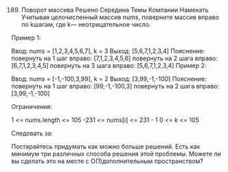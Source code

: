 189. Поворот массива
     Решено
     Середина
     Темы
     Компании
     Намекать
     Учитывая целочисленный массив nums, поверните массив вправо по kшагам, где k— неотрицательное число.



Пример 1:

Ввод: nums = [1,2,3,4,5,6,7], k = 3
Выход: [5,6,7,1,2,3,4]
Пояснение:
повернуть на 1 шаг вправо: [7,1,2,3,4,5,6]
повернуть на 2 шага вправо: [6,7,1,2,3,4,5]
повернуть на 3 шага вправо: [5,6,7,1,2,3,4]
Пример 2:

Ввод: nums = [-1,-100,3,99], k = 2
Выход: [3,99,-1,-100]
Пояснение:
повернуть на 1 шаг вправо: [99,-1,-100,3]
повернуть на 2 шага вправо: [3,99,-1,-100]


Ограничения:

1 <= nums.length <= 105
-231 <= nums[i] <= 231 - 1
0 <= k <= 105


Следовать за:

Постарайтесь придумать как можно больше решений. Есть как минимум три различных способа решения этой проблемы.
Можете ли вы сделать это на месте с O(1)дополнительным пространством?